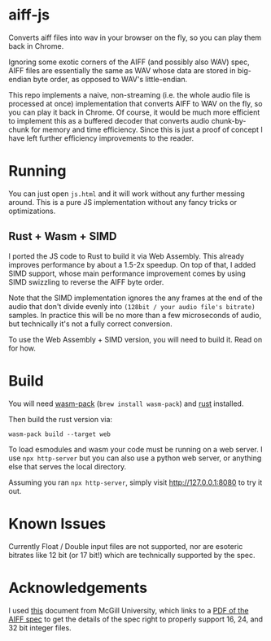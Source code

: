 # aiff-js

Converts aiff files into wav in your browser on the fly, so you can play them back in Chrome.

Ignoring some exotic corners of the AIFF (and possibly also WAV) spec, AIFF files are essentially the same as WAV whose data are stored in big-endian byte order, as opposed to WAV's little-endian.

This repo implements a naive, non-streaming (i.e. the whole audio file is processed at once) implementation that converts AIFF to WAV on the fly, so you can play it back in Chrome. Of course, it would be much more efficient to implement this as a buffered decoder that converts audio chunk-by-chunk for memory and time efficiency. Since this is just a proof of concept I have left further efficiency improvements to the reader.


# Running

You can just open `js.html` and it will work without any further messing around. This is a pure JS implementation without any fancy tricks or optimizations.

## Rust + Wasm + SIMD

I ported the JS code to Rust to build it via Web Assembly. This already improves performance by about a 1.5-2x speedup. On top of that, I added SIMD support, whose main performance improvement comes by using SIMD swizzling to reverse the AIFF byte order.

Note that the SIMD implementation ignores the any frames at the end of the audio that don't divide evenly into `(128bit / your audio file's bitrate)` samples. In practice this will be no more than a few microseconds of audio, but technically it's not a fully correct conversion.

To use the Web Assembly + SIMD version, you will need to build it. Read on for how.


# Build

You will need [wasm-pack](https://github.com/rustwasm/wasm-pack) (`brew install wasm-pack`) and [rust](https://rustup.rs) installed.

Then build the rust version via:

```
wasm-pack build --target web
```

To load esmodules and wasm your code must be running on a web server. I use `npx http-server` but you can also use a python web server, or anything else that serves the local directory.

Assuming you ran `npx http-server`, simply visit http://127.0.0.1:8080 to try it out.


# Known Issues

Currently Float / Double input files are not supported, nor are esoteric bitrates like 12 bit (or 17 bit!) which are technically supported by the spec.


# Acknowledgements

I used [this](https://www-mmsp.ece.mcgill.ca/Documents/AudioFormats/AIFF/AIFF.html) document from McGill University, which links to a [PDF of the AIFF spec](https://www-mmsp.ece.mcgill.ca/Documents/AudioFormats/AIFF/Docs/AIFF-1.3.pdf) to get the details of the spec right to properly support 16, 24, and 32 bit integer files.